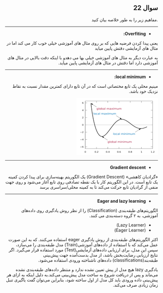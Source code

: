 <div dir="rtl">

## سوال 22

</div>

<div dir="rtl">

.مفاهیم زیر را به طور خلاصه بیان کنید

---
* **Overfiting:**

یعنی پیدا کردن فرضیه هایی که بر روی مثال های آموزشی خیلی خوب کار می کند اما در مثال های آزمایشی دقتش پایین  میاید

به عبارت دیگر به مثال های آموزشی خیلی بها می دهدو با اینکه دقت بالایی در مثال های آموزشی دارد اما دقتش در مثال های آزمایشی پایین میاید.

---
* **local minimum:**

 مینیم محلی یک تابع مختصاتی است که در آن تابع دارای کمترین مقدار نسبت به نقاط نزدیک خود باشد.


 ![minimum](images.png)

---

 * **Gradient descent**

 «گرادیان کاهشی» (Gradient Descent) یک الگوریتم بهینه‌سازی برای پیدا کردن کمینه یک تابع است. در این الگوریتم کار با یک نقطه تصادفی روی تابع آغاز می‌شود و روی جهت منفی از گرادیان تابع حرکت می‌کند تا به کمینه محلی/سراسری برسد

 ---

 * **Eager and lazy learning**
 
 الگوریتم‌های طبقه‌بندی (Classification) را  از نظر روش یادگیری روی داده‌های آموزشی، به ۲ گروه دسته‌بندی می کنند.

* (Lazy Learner)
* (Eager Learner)

اکثر الگوریتم‌های طبقه‌بندی از روش یادگیری eager استفاده می‌کنند. که به این صورت عمل می‌کند که با استفاده از داده‌های آموزشی(Train) مدل طبقه‌بندی را می‌سازد، سپس این مدل، برای ارزیابی داده‌های آزمایشی(Test) مورد استفاده قرار می‌گیرد. اگر نتایج ارزیابی رضایت‌بخش باشد، از مدل بدست‌آمده جهت پیش‌بینی طبقه‌بند(classifications) داده‌های ناشناخته ورودی استفاده می‌شود.

 یادگیری lazy  هیچ مدل از پیش تعیین نشده ندارد  و منتظر داده‌های طبقه‌بندی نشده می‌ماند و پس از دریافت شروع به ساخت مدل پیش‌بینی می‌کند.به دلیل اینکه به ازای هر پیش‌بینی داده ورودی باید کل مدل از اول ساخته شود، بنابراین می‌توان گفت یاگیری تنبل زمان زیادی صرف می‌کند.